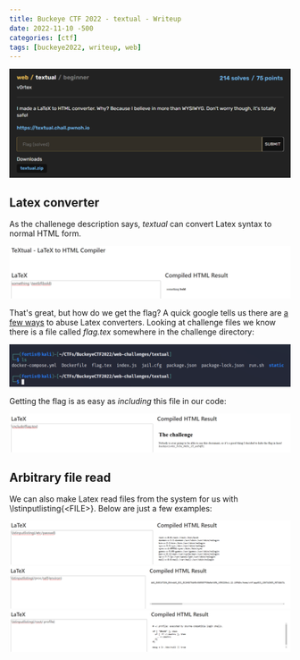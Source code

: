 ```yaml
---
title: Buckeye CTF 2022 - textual - Writeup 
date: 2022-11-10 -500
categories: [ctf]
tags: [buckeye2022, writeup, web]
---
```


![challenge-description](/assets/textual/textual-1.png)

## Latex converter

As the challenege description says, *textual* can convert Latex syntax to normal HTML form. 

![pic-3](/assets/textual/textual-3.png)

That's great, but how do we get the flag? A quick google tells us there are [a few ways](https://book.hacktricks.xyz/pentesting-web/formula-doc-latex-injection#latex-injection) to abuse Latex converters. Looking at challenge files we know there is a file called *flag.tex* somewhere in the challenge directory:

![pic-4](/assets/textual/textual-4.png)

Getting the flag is as easy as *including* this file in our code:

![pic-5](/assets/textual/textual-5.png)

## Arbitrary file read

We can also make Latex read files from the system for us with \lstinputlisting{\<FILE>}. Below are just a few examples:

![pic-6](/assets/textual/textual-6.png)
![pic-7](/assets/textual/textual-7.png)
![pic-8](/assets/textual/textual-8.png)